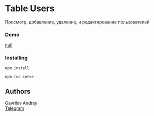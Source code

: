 # Table Users

Просмотр, добавление, удаление, и редактирование пользователей

### Demo
[null]()

### Installing
```
npm install

npm run serve
```

## Authors

Gavrilov Andrey  
[Telegram](https://t.me/Andrey_Gavrilov1)
